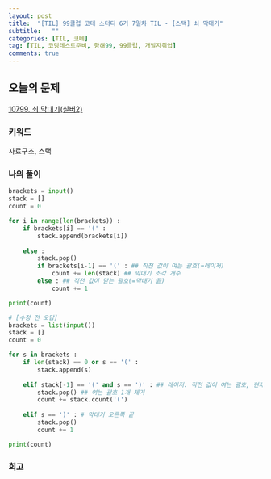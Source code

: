 ```yaml
---
layout: post
title:  "[TIL] 99클럽 코테 스터디 6기 7일차 TIL - [스택] 쇠 막대기"
subtitle:   ""
categories: [TIL, 코테]
tag: [TIL, 코딩테스트준비, 항해99, 99클럽, 개발자취업]
comments: true
---
```


## 오늘의 문제
[10799. 쇠 막대기(실버2)](https://www.acmicpc.net/problem/10799)


### 키워드
자료구조, 스택

### 나의 풀이
<div markdown="1">

```python
brackets = input()
stack = []
count = 0

for i in range(len(brackets)) :
    if brackets[i] == '(' :
        stack.append(brackets[i])
    
    else :
        stack.pop()
        if brackets[i-1] == '(' : ## 직전 값이 여는 괄호(=레이저)
            count += len(stack) ## 막대기 조각 개수
        else : ## 직전 값이 닫는 괄호(=막대기 끝)
            count += 1

print(count)

# [수정 전 오답]
brackets = list(input())
stack = []
count = 0

for s in brackets :
    if len(stack) == 0 or s == '(' :
        stack.append(s)
        
    elif stack[-1] == '(' and s == ')' : ## 레이저: 직전 값이 여는 괄호, 현재 값이 닫는 괄호일 때
        stack.pop() ## 여는 괄호 1개 제거
        count += stack.count('(')
    
    elif s == ')' : # 막대기 오른쪽 끝
        stack.pop()
        count += 1

print(count)
```


### 회고
